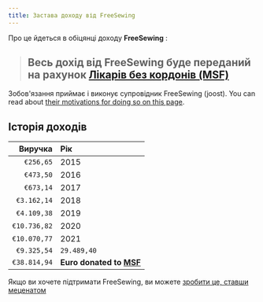 ```yaml
---
title: Застава доходу від FreeSewing
---
```


Про це йдеться в обіцянці доходу **FreeSewing** :

> ## Весь дохід від FreeSewing буде переданий на рахунок [Лікарів без кордонів (MSF)](http://www.msf.org/)

Зобов'язання приймає і виконує супровідник FreeSewing (joost). You can read about [their motivations for doing so on this page](/docs/about/pledge/motivation/).

## Історія доходів

|      Виручка | Рік                                         |
| ------------:|:------------------------------------------- |
|    `€256,65` | 2015                                        |
|    `€473,50` | 2016                                        |
|    `€673,14` | 2017                                        |
|  `€3.162,14` | 2018                                        |
|  `€4.109,38` | 2019                                        |
| `€10.736,82` | 2020                                        |
| `€10.070,77` | 2021                                        |
|  `€9.325,54` | `29.489,40`                               |
| `€38.814,94` | **Euro donated to [MSF](https://msf.org/)** |

<Tip>

Якщо ви хочете підтримати FreeSewing, ви можете [зробити це, ставши меценатом](/patrons/join/)

</Tip>
